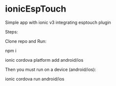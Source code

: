 # ionicEspTouch
Simple app with ionic v3 integrating esptouch plugin

Steps:

Clone repo and Run:

npm i

ionic cordova platform add android/ios

Then you must run on a device (android/ios):

ionic cordova run android/ios
